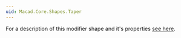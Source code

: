 ```yaml
---
uid: Macad.Core.Shapes.Taper
---
```

For a description of this modifier shape and it's properties [see here](xref:ef7f7484-88f2-45d7-8062-771c8c0ad04e).
